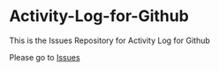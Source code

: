 Activity-Log-for-Github
=======================

This is the Issues Repository for Activity Log for Github

Please go to [Issues][1]

[1]: http://github.com/WORMSS/Activity-Log-for-Github/issues
